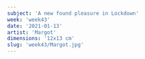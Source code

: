 ```yaml
---
subject: 'A new found pleasure in Lockdown'
week: 'week43'
date: '2021-01-13'
artist: 'Margot'
dimensions: '12x13 cm'
slug: 'week43/Margot.jpg'
---
```

